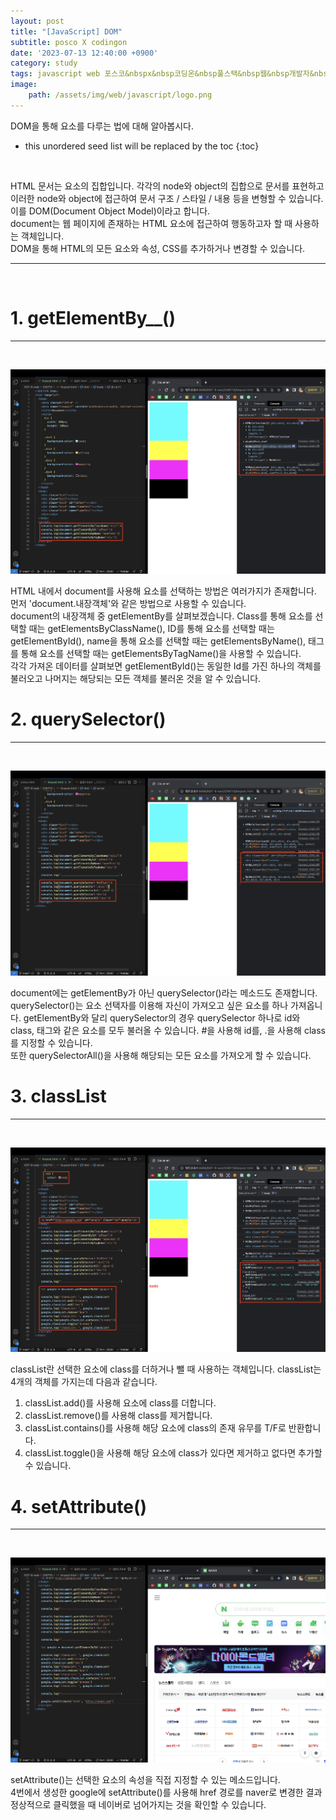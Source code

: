 ```yaml
---
layout: post
title: "[JavaScript] DOM"
subtitle: posco X codingon
date: '2023-07-13 12:40:00 +0900'
category: study
tags: javascript web 포스코&nbspx&nbsp코딩온&nbsp풀스택&nbsp웹&nbsp개발자&nbsp부트캠프&nbsp8기
image:
    path: /assets/img/web/javascript/logo.png
---
```


DOM을 통해 요소를 다루는 법에 대해 알아봅시다.<br>

<!--more-->

* this unordered seed list will be replaced by the toc
{:toc}
<br>

HTML 문서는 요소의 집합입니다. 각각의 node와 object의 집합으로 문서를 표현하고 이러한 node와 object에 접근하여 문서 구조 / 스타일 / 내용 등을 변형할 수 있습니다. 이를 DOM(Document Object Model)이라고 합니다.<br>
document는 웹 페이지에 존재하는 HTML 요소에 접근하여 행동하고자 할 때 사용하는 객체입니다.<br>
DOM을 통해 HTML의 모든 요소와 속성, CSS를 추가하거나 변경할 수 있습니다.<br>

---
<br>

# 1. getElementBy__()
---
<br>

![1](/assets/img/web/javascript/2023-07-13-[JavaScript]_DOM/a.png)
<br>

HTML 내에서 document를 사용해 요소를 선택하는 방법은 여러가지가 존재합니다. 먼저 'document.내장객체'와 같은 방법으로 사용할 수 있습니다.<br>
document의 내장객체 중 getElementBy를 살펴보겠습니다.  Class를 통해 요소를 선택할 때는 getElementsByClassName(), ID를 통해 요소를 선택할 때는 getElementById(), name을 통해 요소를 선택할 때는 getElementsByName(), 태그를 통해 요소를 선택할 때는 getElementsByTagName()을 사용할 수 있습니다.<br>
각각 가져온 데이터를 살펴보면 getElementById()는 동일한 Id를 가진 하나의 객체를 불러오고 나머지는 해당되는 모든 객체를 불러온 것을 알 수 있습니다.<br>

# 2. querySelector()
---
<br>

![2](/assets/img/web/javascript/2023-07-13-[JavaScript]_DOM/b.png)
<br>

document에는 getElementBy가 아닌 querySelector()라는 메소드도 존재합니다.<br>
querySelector()는 요소 선택자를 이용해 자신이 가져오고 싶은 요소를 하나 가져옵니다. getElementBy와 달리 querySelector의 경우 querySelector 하나로 id와 class, 태그와 같은 요소를 모두 불러올 수 있습니다. #을 사용해 id를, .을 사용해 class를 지정할 수 있습니다.<br>
또한 querySelectorAll()을 사용해 해당되는 모든 요소를 가져오게 할 수 있습니다.<br>


# 3. classList
---
<br>

![3](/assets/img/web/javascript/2023-07-13-[JavaScript]_DOM/c.png)
<br>

classList란 선택한 요소에 class를 더하거나 뺄 때 사용하는 객체입니다. classList는 4개의 객체를 가지는데 다음과 같습니다.<br>
1. classList.add()를 사용해 요소에 class를 더합니다.<br>
2. classList.remove()를 사용해 class를 제거합니다.<br>
3. classList.contains()를 사용해 해당 요소에 class의 존재 유무를 T/F로 반환합니다.<br>
4. classList.toggle()을 사용해 해당 요소에 class가 있다면 제거하고 없다면 추가할 수 있습니다.<br>


# 4. setAttribute()
---
<br>

![4](/assets/img/web/javascript/2023-07-13-[JavaScript]_DOM/d.png)
<br>

setAttribute()는 선택한 요소의 속성을 직접 지정할 수 있는 메소드입니다.<br>
4번에서 생성한 google에 setAttribute()를 사용해 href 경로를 naver로 변경한 결과 정상적으로 클릭했을 때 네이버로 넘어가지는 것을 확인할 수 있습니다.<br>


